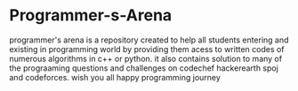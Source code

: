 # Programmer-s-Arena
programmer's arena is a repository created to help all students entering and existing in programming world by providing them acess to written codes of numerous algorithms in c++ or python. it also contains solution to many of the prograaming questions and challenges on codechef hackerearth spoj and codeforces.
wish you all happy programming journey
